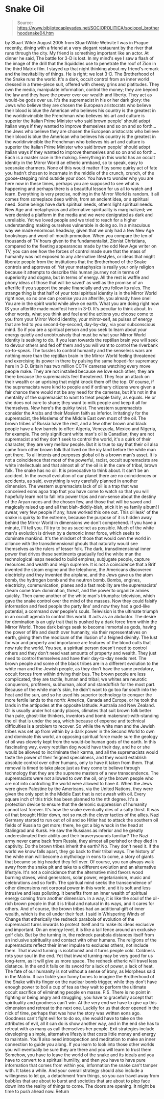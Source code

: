 # Snake Oil

> Source: https://www.bibliotecapleyades.net/SOCIOPOLITICA/sociopol_brotherhoodsnake04.htm

by Stuart Wilde August 2005
from StuartWilde Website
I was in Prague recently, dining with a friend at a very elegant restaurant by the river that runs through the city. My friend is something important like an actor. At dinner he said, The battle for 3-D is lost. In my mind's eye I saw a flash of the image of the drill that the Squiddies use to penetrate the roof of Zion in the third Matrix film. I stayed up that night thinking about my friend's remark and the inevitability of things. He is right; we lost 3-D. The Brotherhood of the Snake runs the world. It's a dark, occult control from an inner world dressed in a three-piece suit, offered with cheesy grins and platitudes. They own the media, manipulate information, control the money; they are beyond the law and they have the power over our wealth and liberty. They act as would-be gods over us. It's the supremacist in his or her dark glory:
the Jews who believe they are chosen the European aristocrats who believe their blood is blue the American who believes his country is the greatest in the worldinvincible the Frenchman who believes his art and culture is superior the Italian Prime Minister who said brown people' should adopt Italian ways if they wanted to improve themselves and so on and so forth...
the Jews who believe they are chosen
the European aristocrats who believe their blood is blue
the American who believes his country is the greatest in the worldinvincible
the Frenchman who believes his art and culture is superior
the Italian Prime Minister who said brown people' should adopt Italian ways if they wanted to improve themselves
and so on and so forth...
Each is a master race in the making. Everything in this world has an occult identity in the Mirror World an etheric armband, so to speak, easy to seesnake charmers. None of this would matter if by some quirky act of fate you hadn't chosen to incarnate in the middle of the crunch, crunch, of the goose-stepping mind outside your door. You have to wonder why you are here now in these times, perhaps you are supposed to see what is happening and perhaps there is a beautiful lesson for us all to watch and learn. Everything is very precise, nothing in the Mirror World is random. It all comes from someplace deep within, from an ancient idea, or a spiritual need. Some beings have dark spiritual needs, others light spiritual needs. New Age and metaphysics and alternative spirituality is marginalized; we were denied a platform in the media and we were denigrated as dark and unreliable. Yet we loved people and we tried to reach for a higher understanding making ourselves vulnerable in doing so. In a miraculous way we made enormous headway, given that we only had a few New Age bookshops and word-of-mouth promotion.
When you compare the ten of thousands of TV hours given to the fundamentalist, Zionist Christians, compared to the fleeting appearances made by the odd New Age writer on TV, you can see how the forces of control made sure that the mass of humanity was not exposed to any alternative lifestyles, or ideas that might liberate people from the institutions that the Brotherhood of the Snake controls and approves of. Yet your metaphysics is really your only religion because it attempts to describe this human journey not in terms of superiority and dogma, but in terms of energy. All the rest is waffle and phony ideas of those that will be saved' as well as the promise of an afterlife if you support the snake financially and you follow its rules. The strange thing is that half of your total spiritual identity is in the Mirror World right now, so no one can promise you an afterlife, you already have one! You are in the spirit world while alive on earth. What you are doing right now IS your afterlife made manifest here in 3-D. It's peculiar to think about. In other words, what you think and feel and the actions you choose come to you from your Mirror World identity, your mirror-self, as pulses of energy that are fed to you second-by-second, day-by-day, via your subconscious mind. So if you are a spiritual person and you seek to learn about your energy quietly and unobtrusively that must be what your Mirror World identity is seeking to do. If you lean towards the reptilian brain you will seek to devour others and fed off them and you will want to control the riverbank so-to-speak. The tussles to control humanity and the senseless wars are nothing more than the reptilian brain in the Mirror World feeling threatened and exercising its power in there by pulsing the same hoped-for supremacy here in 3-D. Britain has two million CCTV cameras watching every move people make. They are not installed because we love each other; they are there because the supremacists feel threatened.
They fear an attack on their wealth or an uprising that might knock them off the top. Of course, if the supremacists were kind to people and if ordinary citizens were given a fair chance there would not be any need for the cameras, but it's not in the mentality of the supremacist to want to treat people fairly, as equals. He or she does not care to share; they want to milk people and keep it all for themselves. Now here's the quirky twist. The western supremacists consider the Arabs and their Moslem faith as inferior. Irritatingly for the supremacist, the Moslems of the Middle East own most of the oil. The brown tribes of Russia have the rest, and a few other brown and black people have a few barrels to offer: Algeria, Venezuela, Mexico and Nigeria, for example.
The only significant white man's oil is Canadian; they are not supremacist and they don't seek to control the world, it's a quirk of their character, they are very mellow people. But it is true to say that their oil also came from other brown folk that lived on the icy land before the white man got there. To all intents and purposes global oil is a brown man's asset. It is not a coincidence that most of the powerful, racist, occult supremacists are white intellectuals and that almost all of the oil is in the care of tribal, brown folk. The snake has no oil. It is provocative to think about. It can't be an accident. In the overall evolution of our planet there are no coincidences or accidents, as said, everything is very carefully planned in another dimension. The western supremacists lack of oil is a trap that was conceived eons agoa trap that you have come to watch so that you will hopefully learn not to fall into power trips and non-sense about the destiny of the Aryan races and the chosen few, and those that will be saved and magically raised up and all that blah-diddly-blah, stick it in ya family album! I swear, very few people if any, have worked this one out. This oil leak' of the snake is quirky to the extreme, because the purpose of it is hidden away behind the Mirror World in dimensions we don't comprehend. If you have a minute, I'll tell you. I'll try to be as succinct as possible. Much of the white man's evolution is driven by a demonic inner force, which seeks to dominate mankind. It's the mindset of those that would own the world in alliance with the transdimensional ghouls that naturally would see themselves as the rulers of lesser folk.
The dark, transdimensional inner power that drives these sentiments gradually fed the white man the technological leaps needed to build empires, subjugate people, capture resources and wealth and reign supreme. It is not a coincidence that a Brit' invented the steam engine and the telephone, the Americans discovered electricity and they invented the airplane, and the Jews gave us the atom bomb, the hydrogen bomb and the neutron bomb. Bombs, engines, electricity, communication, planes and a fast mobility are the supremacists' dream come true: domination, threat, and the power to organize armies quickly. Then came another of the white man's triumphs: television, which gave the snake control over the mind of the masses. Now they could falsify information and feed people the party line' and now they had a god-like potential, a command over people's souls. Television is the ultimate triumph in an occult agenda to control this world. It acts as an abductor. The desire for domination is an ugly trait that is pushed by a dark force from within the Mirror World. Those dark beings seek to become immortal as gods, having the power of life and death over humanity, via their representatives on earth, giving them the modicum of the illusion of a feigned divinity. The lust for war and property and importance are features of the blood cults that now rule the world. You see, a spiritual person doesn't need to control others and they don't need vast amounts of property and wealth. They just need to control themselves and have their day-to-day needs met. The brown people and some of the black tribes are in a different evolution to the white man and the Jewish people, as they don't have the same predatory, occult forces from within driving their bus. The brown people are less complicated, they are tactile, human and tribal; we whites are neurotic conquerors, profiteers, subhuman, aloof and standoffish for the most part. Because of the white man's skin, he didn't want to go too far south into the heat and the sun, and so he used his superior technology to conquer the more fertile lands to the north: America, Canada and Europe, or he took the lands in the antipodes at the opposite latitude: Australia and New Zealand.
Oil is usually under hot sandy places, climates that suit brown folk better than pale, ghost-like thinkers, inventors and bomb makersnot-with-standing the oil that is under the sea, which because of expense and technical difficulties is a problem to recover. So while the white man and the Jewish tribes was set up from within by a dark power in the Second World to own and dominate this world, an opposing spiritual force made sure the geology of oil was cleverly kept from the would-be human gods of the earth. In this fascinating way, every reptilian dog would have their day, and he or she would be allowed to incriminate their karma, and all the supremacists would taste the power of their feigned specialness, and they would establish absolute control over other humans, only to have it taken from them. That removal is timed to take place just as they come to believe through technology that they are the supreme masters of a new transcendence. The supremacists were not allowed to own the oil, only the brown people who are not into controlling the world were allowed to have it. When the Jews were given Palestine by the Americans, via the United Nations, they were given the only spot in the Middle East that is not awash with oil. Every square inch of this trick has been planned to the nth degree. It's a protection device to ensure that the demonic suppression of humanity cannot last forever. It's how the snake eventually dies of a salty thirst. It was oil that brought Hitler down, not so much the clever tactics of the allies. Nazi Germany started to run out of oil and so Hitler had to attack the southern oil fields of Russia to get more; there, he got a big whack in the head at Stalingrad and Kursk. He saw the Russians as inferior and he greatly underestimated their ability and their braverysounds familiar? The Nazi army never came back from Russia, they almost all perished or they died in captivity. Do the brown tribes inherit the earth? No. They don't need it. If the world we know falls apart, they go back to their tribal ways. The history of the white man will become a mythology in eons to come, a story of giants that became so big headed they fell over. Of course, you can always walk away from the snake pit and take to a different evolution and an alternative lifestyle. It's not a coincidence that the alternative mind favors wood burning stoves, wind generators, solar power, vegetarianism, music and celebrations and so forth.
The spiritual mind seeks the transcendence of other dimensions not corporal power in this world, and it is soft and less intrusive and less polluting. It benefits from an inner wealth of spiritual energy coming from another dimension. In a way, it is like the soul of the oil-rich brown people in that it is tribal and natural in its ways, and it cares for others. And of course, the brown tribes had an additional gift of inner wealth, which is the oil under their feet. I said in Whispering Winds of Change that etherically the redneck parabola of evolution of the supremacist turns inwards to protect itself and to make its ideas exclusive and important. On an energy level, it is like a tall fence around an exclusive golf club. But by the turning in, the redneck parabola distances itself from an inclusive spirituality and contact with other humans.
The religions of the supremacists reflect their inner impulse to excludes others, not include them. That inward turning is isolationist and it turns people cold. Coldness rots your soul in the end. Yet that inward turning may be very good for us long-term, as it will give us more space. The redneck etheric will travel less distance. In the end it falls on its sword for a lack of power, a lack of heat. The fate of our humanity is not without a sense of irony, as Morpheus said in the Matrix. It can tickle your funny bones to imagine the Brotherhood of the Snake with its finger on the nuclear bomb trigger, while they don't have enough power to boil a cup of tea as they wait to perform the ultimate occult sacrifice of eliminating people en masse.
P.S.
There is no point in fighting or being angry and struggling, you have to gracefully accept that spirituality and goodness can't win. At the very end we have to give up this dimension and retreat to the next one. Luckily for us that door opened in the nick of time, perhaps that was how the story was written eons ago. Goodness can't fight evil for to do so, she would have to take on the attributes of evil, all it can do is show another way, and in the end she has to retreat with as many as call themselves her people.
Exit strategies include developing a simple, alternative lifestyle that costs little money and energy to maintain. You'll also need introspection and meditation to make an inner connection to guide you along. If you learn to look into those other worlds you will eventually be sure they are there and you will learn to trust them. Somehow, you have to leave the world of the snake and its ideals and you have to convert to a spiritual humility, and then you have to have pure information that comes from within you, information the snake can't tamper with. It takes a while.
And your overall strategy should also include a willingness to let go, a detachment from things, so you can travel away from bubbles that are about to burst and societies that are about to plop face down into the reality of things to come.
The doors are opening. It might be time to push ahead now.
Return
